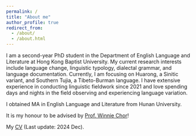 ```yaml
---
permalink: /
title: "About me"
author_profile: true
redirect_from: 
  - /about/
  - /about.html
---
```


I am a second-year PhD student in the Department of English Language and Literature at Hong Kong Baptist University. My current research interests include language change, linguistic typology, dialectal grammar, and language documentation. Currently, I am focusing on Huarong, a Sinitic variant, and Southern Tujia, a Tibeto-Burman language. I have extensive experience in conducting linguistic fieldwork since 2021 and love spending days and nights in the field observing and experiencing language variation.

I obtained MA in English Language and Literature from Hunan University. 

It is my honour to be advised by [Prof. Winnie Chor](https://scholars.hkbu.edu.hk/en/persons/WOWCHOR)!

My [CV](../assets/CV.pdf) (Last update: 2024 Dec).
